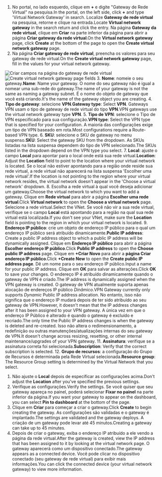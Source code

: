 1. <span data-ttu-id="93267-101">No portal, no lado esquerdo, clique em **+** e digite "Gateway de Rede Virtual" na pesquisa.</span><span class="sxs-lookup"><span data-stu-id="93267-101">In the portal, on the left side, click **+** and type 'Virtual Network Gateway' in search.</span></span> <span data-ttu-id="93267-102">Localize **Gateway de rede virtual** na pesquisa, retorne e clique na entrada.</span><span class="sxs-lookup"><span data-stu-id="93267-102">Locate **Virtual network gateway** in the search return and click the entry.</span></span> <span data-ttu-id="93267-103">Na página **Gateway da rede virtual**, clique em **Criar** na parte inferior da página para abrir a página **Criar gateway da rede virtual**.</span><span class="sxs-lookup"><span data-stu-id="93267-103">On the **Virtual network gateway** page, click **Create** at the bottom of the page to open the **Create virtual network gateway** page.</span></span>
2. <span data-ttu-id="93267-104">Na página **Criar gateway de rede virtual**, preencha os valores para seu gateway de rede virtual.</span><span class="sxs-lookup"><span data-stu-id="93267-104">On the **Create virtual network gateway** page, fill in the values for your virtual network gateway.</span></span>

  <span data-ttu-id="93267-105">![Criar campos na página do gateway de rede virtual](./media/vpn-gateway-add-gw-rm-portal-include/gw.png "Criar campos na página do gateway de rede virtual")</span><span class="sxs-lookup"><span data-stu-id="93267-105">![Create virtual network gateway page fields](./media/vpn-gateway-add-gw-rm-portal-include/gw.png "Create virtual network gateway page fields")</span></span>
3. <span data-ttu-id="93267-106">**Nome**: nomeie o seu gateway.</span><span class="sxs-lookup"><span data-stu-id="93267-106">**Name**: Name your gateway.</span></span> <span data-ttu-id="93267-107">O nome do seu gateway não é igual a nomear uma sub-rede do gateway.</span><span class="sxs-lookup"><span data-stu-id="93267-107">The name of your gateway is not the same as naming a gateway subnet.</span></span> <span data-ttu-id="93267-108">É o nome do objeto de gateway que você está criando.</span><span class="sxs-lookup"><span data-stu-id="93267-108">It's the name of the gateway object you are creating.</span></span>
4. <span data-ttu-id="93267-109">**Tipo de gateway**: selecione **VPN**.</span><span class="sxs-lookup"><span data-stu-id="93267-109">**Gateway type**: Select **VPN**.</span></span> <span data-ttu-id="93267-110">Gateways VPN usam o tipo de gateway de rede virtual do tipo **VPN**.</span><span class="sxs-lookup"><span data-stu-id="93267-110">VPN gateways use the virtual network gateway type **VPN**.</span></span>
5. <span data-ttu-id="93267-111">**Tipo de VPN**: selecione o Tipo de VPN especificado para sua configuração.</span><span class="sxs-lookup"><span data-stu-id="93267-111">**VPN type**: Select the VPN type that is specified for your configuration.</span></span> <span data-ttu-id="93267-112">A maioria das configurações exige um tipo de VPN baseado em rota.</span><span class="sxs-lookup"><span data-stu-id="93267-112">Most configurations require a Route-based VPN type.</span></span>
6. <span data-ttu-id="93267-113">**SKU**: selecione o SKU de gateway no menu suspenso.</span><span class="sxs-lookup"><span data-stu-id="93267-113">**SKU**: Select the gateway SKU from the dropdown.</span></span> <span data-ttu-id="93267-114">As SKUs listadas na lista suspensa dependem do tipo de VPN selecionado.</span><span class="sxs-lookup"><span data-stu-id="93267-114">The SKUs listed in the dropdown depend on the VPN type you select.</span></span>
7. <span data-ttu-id="93267-115">**Local**: ajuste o campo **Local** para apontar para o local onde está sua rede virtual.</span><span class="sxs-lookup"><span data-stu-id="93267-115">**Location**: Adjust the **Location** field to point to the location where your virtual network is located.</span></span> <span data-ttu-id="93267-116">Se o local não estiver apontando para a região onde reside sua rede virtual, a rede virtual não aparecerá na lista suspensa 'Escolher uma rede virtual'.</span><span class="sxs-lookup"><span data-stu-id="93267-116">If the location is not pointing to the region where your virtual network resides, the virtual network doesn't appear in the 'Choose a virtual network' dropdown.</span></span>
8. <span data-ttu-id="93267-117">Escolha a rede virtual à qual você deseja adicionar um gateway.</span><span class="sxs-lookup"><span data-stu-id="93267-117">Choose the virtual network to which you want to add a gateway.</span></span> <span data-ttu-id="93267-118">Clique em **Rede virtual** para abrir a página **Escolher uma rede virtual**.</span><span class="sxs-lookup"><span data-stu-id="93267-118">Click **Virtual network** to open the **Choose a virtual network** page.</span></span> <span data-ttu-id="93267-119">Selecione a rede virtual.</span><span class="sxs-lookup"><span data-stu-id="93267-119">Select the VNet.</span></span> <span data-ttu-id="93267-120">Se você não vir a sua rede virtual, verifique se o campo **Local** está apontando para a região na qual sua rede virtual está localizada.</span><span class="sxs-lookup"><span data-stu-id="93267-120">If you don't see your VNet, make sure the **Location** field is pointing to the region in which your virtual network is located.</span></span>
9. <span data-ttu-id="93267-121">**Endereço IP público**: crie um objeto de endereço IP público para o qual um endereço IP público será atribuído dinamicamente.</span><span class="sxs-lookup"><span data-stu-id="93267-121">**Public IP address**: Create a public IP address object to which a public IP address will be dynamically assigned.</span></span> <span data-ttu-id="93267-122">Clique em **Endereço IP público** para abrir a página **Escolher endereço IP público**.</span><span class="sxs-lookup"><span data-stu-id="93267-122">Click **Public IP address** to open the **Choose public IP address** page.</span></span> <span data-ttu-id="93267-123">Clique em **+Criar Novo** para abrir a **página Criar endereço IP público**.</span><span class="sxs-lookup"><span data-stu-id="93267-123">Click **+Create New** to open the **Create public IP address page**.</span></span> <span data-ttu-id="93267-124">Dê um nome para o seu endereço IP público.</span><span class="sxs-lookup"><span data-stu-id="93267-124">Input a name for your public IP address.</span></span> <span data-ttu-id="93267-125">Clique em **OK** para salvar as alterações.</span><span class="sxs-lookup"><span data-stu-id="93267-125">Click **OK** to save your changes.</span></span> <span data-ttu-id="93267-126">O endereço IP é atribuído dinamicamente quando o gateway de VPN é criado.</span><span class="sxs-lookup"><span data-stu-id="93267-126">The IP address is dynamically assigned when the VPN gateway is created.</span></span> <span data-ttu-id="93267-127">O gateway de VPN atualmente suporta apenas alocação de endereços IP público *Dinâmico*.</span><span class="sxs-lookup"><span data-stu-id="93267-127">VPN Gateway currently only supports *Dynamic* Public IP address allocation.</span></span> <span data-ttu-id="93267-128">No entanto, isso não significa que o endereço IP mudará depois de ter sido atribuído ao seu gateway de VPN.</span><span class="sxs-lookup"><span data-stu-id="93267-128">However, it doesn't mean that the IP address changes after it has been assigned to your VPN gateway.</span></span> <span data-ttu-id="93267-129">A única vez em que o endereço IP Público é alterado é quando o gateway é excluído e recriado.</span><span class="sxs-lookup"><span data-stu-id="93267-129">The only time the Public IP address changes is when the gateway is deleted and re-created.</span></span> <span data-ttu-id="93267-130">Isso não altera o redimensionamento, a redefinição ou outras manutenções/atualizações internas do seu gateway de VPN.</span><span class="sxs-lookup"><span data-stu-id="93267-130">It doesn't change across resizing, resetting, or other internal maintenance/upgrades of your VPN gateway.</span></span>
11. <span data-ttu-id="93267-131">**Assinatura**: verifique se a assinatura correta foi selecionada.</span><span class="sxs-lookup"><span data-stu-id="93267-131">**Subscription**: Verify that the correct subscription is selected.</span></span>
12. <span data-ttu-id="93267-132">**Grupo de recursos**: a configuração do Grupo de Recursos é determinada pela Rede Virtual selecionada.</span><span class="sxs-lookup"><span data-stu-id="93267-132">**Resource group**: The Resource Group setting is determined by the Virtual Network that you select.</span></span>
1. <span data-ttu-id="93267-133">Não ajuste o **Local** depois de especificar as configurações acima.</span><span class="sxs-lookup"><span data-stu-id="93267-133">Don't adjust the **Location** after you've specified the previous settings.</span></span>
2. <span data-ttu-id="93267-134">Verifique as configurações.</span><span class="sxs-lookup"><span data-stu-id="93267-134">Verify the settings.</span></span> <span data-ttu-id="93267-135">Se você quiser que seu gateway apareça no painel, poderá selecionar **Fixar no painel** na parte inferior da página.</span><span class="sxs-lookup"><span data-stu-id="93267-135">If you want your gateway to appear on the dashboard, you can select **Pin to dashboard** at the bottom of the page.</span></span>
3. <span data-ttu-id="93267-136">Clique em **Criar** para começar a criar o gateway.</span><span class="sxs-lookup"><span data-stu-id="93267-136">Click **Create** to begin creating the gateway.</span></span> <span data-ttu-id="93267-137">As configurações são validadas e o gateway é implantado.</span><span class="sxs-lookup"><span data-stu-id="93267-137">The settings are validated and the gateway deploys.</span></span> <span data-ttu-id="93267-138">A criação de um gateway pode levar até 45 minutos.</span><span class="sxs-lookup"><span data-stu-id="93267-138">Creating a gateway can take up to 45 minutes.</span></span>
4. <span data-ttu-id="93267-139">Depois de criar o gateway, exiba o endereço IP atribuído a ele vendo a página da rede virtual.</span><span class="sxs-lookup"><span data-stu-id="93267-139">After the gateway is created, view the IP address that has been assigned to it by looking at the virtual network page.</span></span> <span data-ttu-id="93267-140">O gateway aparecerá como um dispositivo conectado.</span><span class="sxs-lookup"><span data-stu-id="93267-140">The gateway appears as a connected device.</span></span> <span data-ttu-id="93267-141">Você pode clicar no dispositivo conectado (seu gateway de rede virtual) para exibir mais informações.</span><span class="sxs-lookup"><span data-stu-id="93267-141">You can click the connected device (your virtual network gateway) to view more information.</span></span>